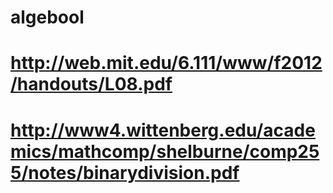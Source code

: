 # algebool
# http://web.mit.edu/6.111/www/f2012/handouts/L08.pdf
# http://www4.wittenberg.edu/academics/mathcomp/shelburne/comp255/notes/binarydivision.pdf